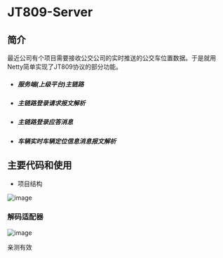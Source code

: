# JT809-Server
## 简介

最近公司有个项目需要接收公交公司的实时推送的公交车位置数据。于是就用Netty简单实现了JT809协议的部分功能。

- ##### 服务端(上级平台)主链路

- ##### 主链路登录请求报文解析

- ##### 主链路登录应答消息

- ##### 车辆实时车辆定位信息消息报文解析

## 主要代码和使用

- 项目结构

![image](https://github.com/leedan/jt809-server/assets/11623253/2761c9dd-b9de-4047-9cb9-a36f7b2f1928)


### 解码适配器
![image](https://github.com/leedan/jt809-server/assets/11623253/2f47c095-a548-4290-bbaf-15427a240e6e)


亲测有效

```

